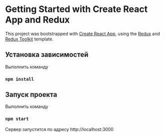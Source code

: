 # Getting Started with Create React App and Redux

This project was bootstrapped with [Create React App](https://github.com/facebook/create-react-app), using the [Redux](https://redux.js.org/) and [Redux Toolkit](https://redux-toolkit.js.org/) template.

## Установка зависимостей

Выполнить команду

### `npm install`

## Запуск проекта

Выполнить команду

### `npm start`

Сервер запустится по адресу http://localhost:3000